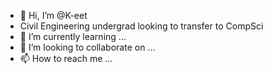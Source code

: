 - 👋 Hi, I’m @K-eet
- Civil Engineering undergrad looking to transfer to CompSci
- 🌱 I’m currently learning ...
- 💞️ I’m looking to collaborate on ...
- 📫 How to reach me ...

<!---
K-eet/K-eet is a ✨ special ✨ repository because its `README.md` (this file) appears on your GitHub profile.
You can click the Preview link to take a look at your changes.
--->

